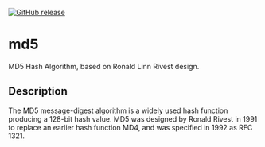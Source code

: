[![GitHub release](https://img.shields.io/github/release/deliopoulos/md5.svg?maxAge=3600)](https://github.com/deliopoulos/md5/releases)

# md5
MD5 Hash Algorithm, based on Ronald Linn Rivest design.

## Description
The MD5 message-digest algorithm is a widely used hash function producing a 128-bit hash value.
MD5 was designed by Ronald Rivest in 1991 to replace an earlier hash function MD4, and was specified in 1992 as RFC 1321.
